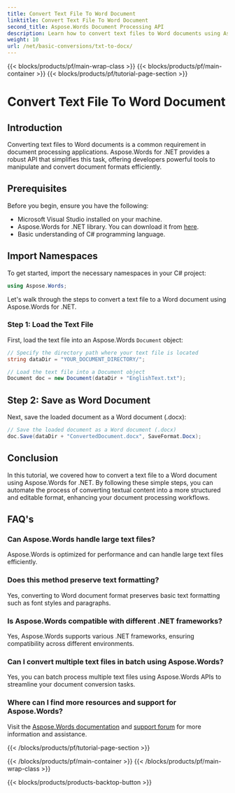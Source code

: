 ```yaml
---
title: Convert Text File To Word Document
linktitle: Convert Text File To Word Document
second_title: Aspose.Words Document Processing API
description: Learn how to convert text files to Word documents using Aspose.Words for .NET. Efficiently manage document conversions with our comprehensive guide.
weight: 10
url: /net/basic-conversions/txt-to-docx/
---
```


{{< blocks/products/pf/main-wrap-class >}}
{{< blocks/products/pf/main-container >}}
{{< blocks/products/pf/tutorial-page-section >}}

# Convert Text File To Word Document

## Introduction

Converting text files to Word documents is a common requirement in document processing applications. Aspose.Words for .NET provides a robust API that simplifies this task, offering developers powerful tools to manipulate and convert document formats efficiently.

## Prerequisites

Before you begin, ensure you have the following:
- Microsoft Visual Studio installed on your machine.
- Aspose.Words for .NET library. You can download it from [here](https://releases.aspose.com/words/net/).
- Basic understanding of C# programming language.

## Import Namespaces

To get started, import the necessary namespaces in your C# project:
```csharp
using Aspose.Words;
```

Let's walk through the steps to convert a text file to a Word document using Aspose.Words for .NET.

### Step 1: Load the Text File

First, load the text file into an Aspose.Words `Document` object:
```csharp
// Specify the directory path where your text file is located
string dataDir = "YOUR_DOCUMENT_DIRECTORY/";

// Load the text file into a Document object
Document doc = new Document(dataDir + "EnglishText.txt");
```

## Step 2: Save as Word Document

Next, save the loaded document as a Word document (.docx):
```csharp
// Save the loaded document as a Word document (.docx)
doc.Save(dataDir + "ConvertedDocument.docx", SaveFormat.Docx);
```

## Conclusion

In this tutorial, we covered how to convert a text file to a Word document using Aspose.Words for .NET. By following these simple steps, you can automate the process of converting textual content into a more structured and editable format, enhancing your document processing workflows.

## FAQ's

### Can Aspose.Words handle large text files?
Aspose.Words is optimized for performance and can handle large text files efficiently.

### Does this method preserve text formatting?
Yes, converting to Word document format preserves basic text formatting such as font styles and paragraphs.

### Is Aspose.Words compatible with different .NET frameworks?
Yes, Aspose.Words supports various .NET frameworks, ensuring compatibility across different environments.

### Can I convert multiple text files in batch using Aspose.Words?
Yes, you can batch process multiple text files using Aspose.Words APIs to streamline your document conversion tasks.

### Where can I find more resources and support for Aspose.Words?
Visit the [Aspose.Words documentation](https://reference.aspose.com/words/net/) and [support forum](https://forum.aspose.com/c/words/8) for more information and assistance.

{{< /blocks/products/pf/tutorial-page-section >}}

{{< /blocks/products/pf/main-container >}}
{{< /blocks/products/pf/main-wrap-class >}}

{{< blocks/products/products-backtop-button >}}

